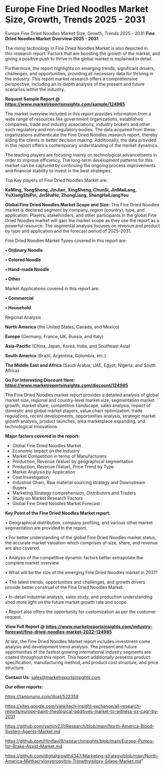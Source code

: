 # Europe Fine Dried Noodles Market Size, Growth, Trends 2025 - 2031
Europe Fine Dried Noodles Market Size, Growth, Trends 2025 - 2031
<Strong> Fine Dried Noodles Market Overview 2025 - 2031</strong>

The rising technology in Fine Dried Noodles Market is also depicted in this research report. Factors that are boosting the growth of the market, and giving a positive push to thrive in the global market is explained in detail.

Furthermore, the report highlights on emerging trends, significant drivers, challenges, and opportunities, providing all necessary data for thriving in the industry. This report market research offers a comprehensive perspective, including an in-depth analysis of the present and future scenarios within the industry.

<strong>Request Sample Report @ <a href=https://www.marketreportsinsights.com/sample/124985>https://www.marketreportsinsights.com/sample/124985</a></strong>

The market overview included in this report provides information from a wide range of resources like government organizations, established companies, trade and industry associations, industry brokers and other such regulatory and non-regulatory bodies. The data acquired from these organizations authenticate the Fine Dried Noodles research report, thereby aiding the clients in better decision making. Additionally, the data provided in this report offers a contemporary understanding of the market dynamics.

The leading players are focusing mainly on technological advancements in order to improve efficiency. The long-term development patterns for this market can be captured by continuing the ongoing process improvements and financial stability to invest in the best strategies.

Top Key players of Fine Dried Noodles Market are:

<strong>KeMing, YongSheng, JinJian, XingSheng, ChunSi, JinMaiLang, YuXiangShiPin, JinShaHe, ZhongLiang, ShangHaiLiangYou</strong>

<strong><b>Global Fine Dried Noodles Market Scope and Size:</b></strong>
The Fine Dried Noodles market is declared segment by company, region (country), type, and application. Players, stakeholders, and other participants in the global Fine Dried Noodles market will gain the market scope as they use the report as a powerful resource. The segmental analysis focuses on revenue and product by type and application and the forecast period of 2025-2031.

Fine Dried Noodles Market Types covered in this report are:

<strong>• Ordinary Noodle

• Colored Noodle

• Hand-made Noodle

• Other</strong>

Market Applications covered in this report are:

<strong>• Commercial

• Household</strong> 

Regional Analysis

<strong>North America</strong> (the United States, Canada, and Mexico)

<strong>Europe</strong> (Germany, France, UK, Russia, and Italy)

<strong>Asia-Pacific</strong> (China, Japan, Korea, India, and Southeast Asia)

<strong>South America</strong> (Brazil, Argentina, Colombia, etc.)

<strong>The Middle East and Africa</strong> (Saudi Arabia, UAE, Egypt, Nigeria, and South Africa)

<strong>Go For Interesting Discount Here: <a href=https://www.marketreportsinsights.com/discount/124985>https://www.marketreportsinsights.com/discount/124985</a></strong>

The Fine Dried Noodles market report provides a detailed analysis of global market size, regional and country-level market size, segmentation market growth, market share, competitive Landscape, sales analysis, impact of domestic and global market players, value chain optimization, trade regulations, recent developments, opportunities analysis, strategic market growth analysis, product launches, area marketplace expanding, and technological innovations.

<strong><b>Major factors covered in the report:</b></strong>
<ul>
  <li>Global Fine Dried Noodles Market </li>
  <li>Economic Impact on the Industry</li>
  <li>Market Competition in terms of Manufacturers</li>
  <li>Production, Revenue (Value) by geographical segmentation</li>
  <li>Production, Revenue (Value), Price Trend by Type</li>
  <li>Market Analysis by Application</li>
  <li>Cost Investigation</li>
  <li>Industrial Chain, Raw material sourcing strategy and Downstream Buyers</li>
  <li>Marketing Strategy comprehension, Distributors and Traders</li>
  <li>Study on Market Research Factors</li>
  <li>Global Fine Dried Noodles Market Forecast</li>
</ul>

<strong><b>Key Point of the Fine Dried Noodles Market report:</b></strong>

• Geographical distribution, company profiling, and various other market segmentation are provided in the report.

• For better understanding of the global Fine Dried Noodles market status, the accurate market valuation which comprises of size, share, and revenue are also covered.

• Analysis of the competitive dynamic factors better extrapolate the complete market overview

• What will be the size of the emerging Fine Dried Noodles market in 2031?

• The latest trends, opportunities and challenges, and growth drivers provide better construal of the Fine Dried Noodles Market.

• In-detail industrial analysis, sales study, and production understanding shed more light on the future market growth rate and scope.

• Report also offers the opportunity for customization as per the customer request.

<strong><b>View Full Report @ <a href=https://www.marketreportsinsights.com/industry-forecast/fine-dried-noodles-market-2022-124985>https://www.marketreportsinsights.com/industry-forecast/fine-dried-noodles-market-2022-124985</a></b></strong>


At last, the Fine Dried Noodles Market report includes investment come analysis and development trend analysis. The present and future opportunities of the fastest growing international industry segments are coated throughout this report. This report additionally presents product specification, manufacturing method, and product cost structure, and price structure.

<strong>Contact Us:</strong>
sales@marketreportsinsights.com

<strong>Our other reports:</strong>

<a href=https://tanomuno.com/illust/522358>https://tanomuno.com/illust/522358</a>

<a href=https://sites.google.com/view/tech-insight-exchange/all-research-reports/europe-paint-rheological-additives-market-to-witness-xx-cagr-by-2031>https://sites.google.com/view/tech-insight-exchange/all-research-reports/europe-paint-rheological-additives-market-to-witness-xx-cagr-by-2031</a>

<a href=https://github.com/yamini231/Research/blob/main/North-America-Blood-System-Agents-Market.md>https://github.com/yamini231/Research/blob/main/North-America-Blood-System-Agents-Market.md</a>

<a href=https://github.com/Hindavii9/researchinsights/blob/main/Europe-Pumps-for-Brake-Assist-Market.md>https://github.com/Hindavii9/researchinsights/blob/main/Europe-Pumps-for-Brake-Assist-Market.md</a>

<a href=https://github.com/digitalgrowth4347/Marketing-strategy/blob/main/North-America-Methacryloxypropyltris-Trimethylsiloxy-Silane-Market.md>https://github.com/digitalgrowth4347/Marketing-strategy/blob/main/North-America-Methacryloxypropyltris-Trimethylsiloxy-Silane-Market.md</a>"
